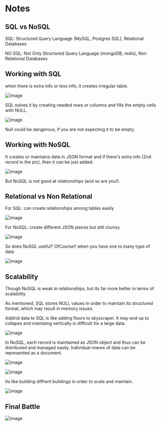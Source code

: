 # Notes

## **SQL vs NoSQL**

SQL:  Structured Query Language (MySQL, Postgres SQL), Relational Databases

NO SQL: Not Only Structured Query Language (mongoDB, redis), Non Relational Databases

## **Working with SQL**

when there is extra info or less info, it creates irregular table.

![image](https://github.com/priyajani028/WebINIT/assets/87660206/84518feb-582e-46e7-a6c8-9c87722d0070)

SQL solves it by creating needed rows or columns and fills the empty cells with NULL.

![image](https://github.com/priyajani028/WebINIT/assets/87660206/9c96fb1a-013b-46d3-94fc-87fcf7613845)

Null could be dangerous, if you are not expecting it to be empty.

## **Working with NoSQL**

It creates or maintains data in JSON format and if there's extra info (2nd record in the pic), then it can be just added.

![image](https://github.com/priyajani028/WebINIT/assets/87660206/a55e761f-316d-471a-9f68-ebd213523b0a)

But NoSQL is not good at relationships (and so are you!).

## **Relational vs Non Relational**

For SQL: can create relationships among tables easily

![image](https://github.com/priyajani028/WebINIT/assets/87660206/2898bb27-d36b-4086-8ebd-7939b343cf20)

For NoSQL: create different JSON pieces but still clumsy

![image](https://github.com/priyajani028/WebINIT/assets/87660206/d4d5495c-728a-4be0-8b02-effae201ebd0)

So does NoSQL useful? OfCourse!! when you have one to many type of data

![image](https://github.com/priyajani028/WebINIT/assets/87660206/50ad1204-6217-4395-94e8-0b15b4e0f90d)

## **Scalability**

Though NoSQL is weak in relationships, but its far more better in terms of scalability.

As mentioned, SQL stores NULL values in order to maintain its structured format, which may result in memory issues.

Addind data to SQL is like adding floors to skyscraper. It may end up to collapse and maintaing vertically is difficult for a large data.

![image](https://github.com/priyajani028/WebINIT/assets/87660206/87bd2081-574a-4d34-90ca-cd5bce2eaab7)

In NoSQL, each record is maintained as JSON object and thus can be distributed and managed easily. Individual rowws of data can be represented as a document.

![image](https://github.com/priyajani028/WebINIT/assets/87660206/9b316227-a54f-4606-933b-32dc0f35bdd4)

![image](https://github.com/priyajani028/WebINIT/assets/87660206/21c0bcde-9880-4d06-b5e3-4ee7ae4d7a6b)

Its like building diffrent buildings in order to scale and maintain.

![image](https://github.com/priyajani028/WebINIT/assets/87660206/f98b66ea-d2a5-4862-b392-dad16e85943f)

## **Final Battle**

![image](https://github.com/priyajani028/WebINIT/assets/87660206/feb724aa-996f-4cdb-bdf4-45671e3b1107)



